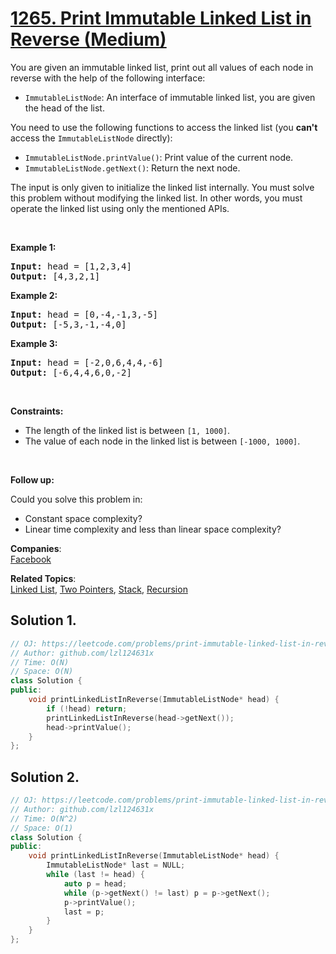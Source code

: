 # [1265. Print Immutable Linked List in Reverse (Medium)](https://leetcode.com/problems/print-immutable-linked-list-in-reverse/)

<p>You are given an immutable linked list, print out all values of each node in reverse with the help of the following&nbsp;interface:</p>

<ul>
	<li><code>ImmutableListNode</code>:&nbsp;An interface of immutable linked list, you are given the head of the list.</li>
</ul>

<p>You need to use the following functions to access the linked list (you <strong>can't</strong> access the <code>ImmutableListNode</code> directly):</p>

<ul>
	<li><code>ImmutableListNode.printValue()</code>: Print value of the current node.</li>
	<li><code>ImmutableListNode.getNext()</code>: Return the next node.</li>
</ul>

<p>The input is only given to initialize the linked list internally.&nbsp;You must solve this problem without modifying the linked list. In other words, you must operate&nbsp;the linked list using only the mentioned&nbsp;APIs.</p>

<p>&nbsp;</p>
<p><strong>Example 1:</strong></p>

<pre><strong>Input:</strong> head = [1,2,3,4]
<strong>Output:</strong> [4,3,2,1]
</pre>

<p><strong>Example 2:</strong></p>

<pre><strong>Input:</strong> head = [0,-4,-1,3,-5]
<strong>Output:</strong> [-5,3,-1,-4,0]
</pre>

<p><strong>Example 3:</strong></p>

<pre><strong>Input:</strong> head = [-2,0,6,4,4,-6]
<strong>Output:</strong> [-6,4,4,6,0,-2]
</pre>

<ul>
</ul>

<p>&nbsp;</p>
<p><strong>Constraints:</strong></p>

<ul>
	<li>The length of the linked list&nbsp;is between <code>[1, 1000]</code>.</li>
	<li>The value of each&nbsp;node in the linked list&nbsp;is between <code>[-1000, 1000]</code>.</li>
</ul>

<p>&nbsp;</p>

<p><strong>Follow up:</strong></p>

<p>Could you solve this problem in:</p>

<ul>
	<li>Constant space complexity?</li>
	<li>Linear time complexity and less than linear space complexity?</li>
</ul>


**Companies**:  
[Facebook](https://leetcode.com/company/facebook)

**Related Topics**:  
[Linked List](https://leetcode.com/tag/linked-list/), [Two Pointers](https://leetcode.com/tag/two-pointers/), [Stack](https://leetcode.com/tag/stack/), [Recursion](https://leetcode.com/tag/recursion/)

## Solution 1.

```cpp
// OJ: https://leetcode.com/problems/print-immutable-linked-list-in-reverse/
// Author: github.com/lzl124631x
// Time: O(N)
// Space: O(N)
class Solution {
public:
    void printLinkedListInReverse(ImmutableListNode* head) {
        if (!head) return;
        printLinkedListInReverse(head->getNext());
        head->printValue();
    }
};
```

## Solution 2.

```cpp
// OJ: https://leetcode.com/problems/print-immutable-linked-list-in-reverse/
// Author: github.com/lzl124631x
// Time: O(N^2)
// Space: O(1)
class Solution {
public:
    void printLinkedListInReverse(ImmutableListNode* head) {
        ImmutableListNode* last = NULL;
        while (last != head) {
            auto p = head;
            while (p->getNext() != last) p = p->getNext(); 
            p->printValue();
            last = p;
        }
    }
};
```